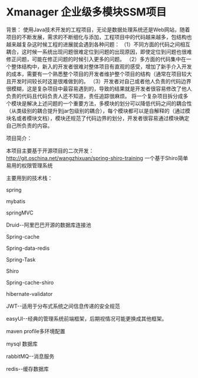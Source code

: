 # Xmanager 企业级多模块SSM项目
 背景：
 使用Java技术开发的工程项目，无论是数据处理系统还是Web网站，随着项目的不断发展，需求的不断细化与添加，工程项目中的代码越来越多，包结构也越来越复杂这时候工程的进展就会遇到各种问题：
（1）不同方面的代码之间相互耦合，这时候一系统出现问题很难定位到问题的出现原因，即使定位到问题也很难修正问题，可能在修正问题的时候引入更多的问题。
（2）多方面的代码集中在一个整体结构中，新入的开发者很难对整体项目有直观的感受，增加了新手介入开发的成本，需要有一个熟悉整个项目的开发者维护整个项目的结构（通常在项目较大且开发时间较长时这是很难做到的。
（3）开发者对自己或者他人负责的代码边界很模糊，这是复杂项目中最容易遇到的，导致的结果就是开发者很容易修改了他人负责的代码且代码负责人还不知道，责任追踪很麻烦。
 将一个复杂项目拆分成多个模块是解决上述问题的一个重要方法，多模块的划分可以降低代码之间的耦合性（从类级别的耦合提升到jar包级别的耦合），每个模块都可以是自解释的（通过模块名或者模块文档），模块还规范了代码边界的划分，开发者很容易通过模块确定自己所负责的内容。

 项目简介：

 本项目主要基于开源项目的二次开发：http://git.oschina.net/wangzhixuan/spring-shiro-training 一个基于Shiro简单易用的权限管理系统

 主要用到的技术栈：

 spring

 mybatis

 springMVC

 Druid--阿里巴巴开源的数据库连接池

 Spring-cache

 Spring-data-redis

 Spring-Task

 Shiro

 Spring-cache-shiro

 hibernate-validator

 JWT--适用于分布式系统之间信息传递的安全规范

 easyUI--经典的管理系统前端框架，后期视情况可能更换成其他框架。

 maven profile多环境配置

 mysql 数据库

 rabbitMQ--消息服务

 redis--缓存数据库

